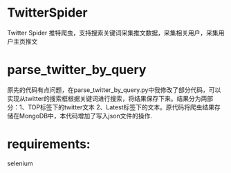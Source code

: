 # TwitterSpider
Twitter Spider 推特爬虫，支持搜索关键词采集推文数据，采集相关用户，采集用户主页推文

# parse_twitter_by_query
原先的代码有点问题，在parse_twitter_by_query.py中我修改了部分代码，可以实现从twitter的搜索框根据关键词进行搜索，将结果保存下来。结果分为两部分：1、TOP标签下的twitter文本 2、Latest标签下的文本。原代码将爬虫结果存储在MongoDB中，本代码增加了写入json文件的操作.

# requirements:
selenium

